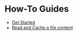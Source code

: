 # How-To Guides

- [Get Started](get-started.md)
- [Read and Cache a file content](read-and-cache-a-file-content.md)
